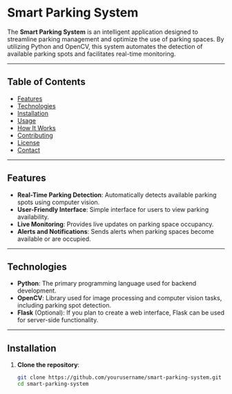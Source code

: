 # Smart Parking System

The **Smart Parking System** is an intelligent application designed to streamline parking management and optimize the use of parking spaces. By utilizing Python and OpenCV, this system automates the detection of available parking spots and facilitates real-time monitoring.

---

## Table of Contents

- [Features](#features)
- [Technologies](#technologies)
- [Installation](#installation)
- [Usage](#usage)
- [How It Works](#how-it-works)
- [Contributing](#contributing)
- [License](#license)
- [Contact](#contact)

---

## Features

- **Real-Time Parking Detection**: Automatically detects available parking spots using computer vision.
- **User-Friendly Interface**: Simple interface for users to view parking availability.
- **Live Monitoring**: Provides live updates on parking space occupancy.
- **Alerts and Notifications**: Sends alerts when parking spaces become available or are occupied.

---

## Technologies

- **Python**: The primary programming language used for backend development.
- **OpenCV**: Library used for image processing and computer vision tasks, including parking spot detection.
- **Flask** (Optional): If you plan to create a web interface, Flask can be used for server-side functionality.

---

## Installation

1. **Clone the repository**:
   ```bash
   git clone https://github.com/yourusername/smart-parking-system.git
   cd smart-parking-system
